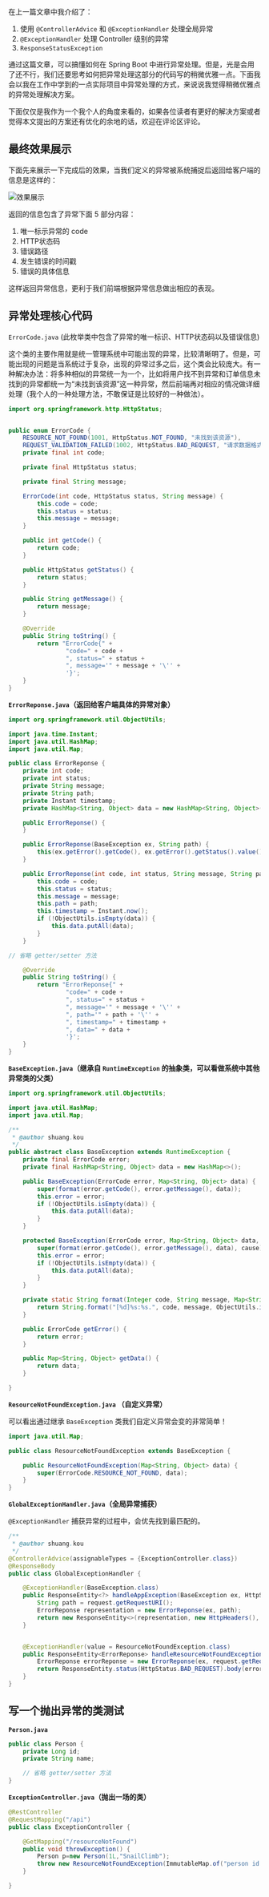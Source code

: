 在上一篇文章中我介绍了：

1. 使用 `@ControllerAdvice` 和 `@ExceptionHandler` 处理全局异常
2. `@ExceptionHandler` 处理 Controller 级别的异常
3. `ResponseStatusException` 

通过这篇文章，可以搞懂如何在 Spring Boot 中进行异常处理。但是，光是会用了还不行，我们还要思考如何把异常处理这部分的代码写的稍微优雅一点。下面我会以我在工作中学到的一点实际项目中异常处理的方式，来说说我觉得稍微优雅点的异常处理解决方案。

下面仅仅是我作为一个我个人的角度来看的，如果各位读者有更好的解决方案或者觉得本文提出的方案还有优化的余地的话，欢迎在评论区评论。

## 最终效果展示

下面先来展示一下完成后的效果，当我们定义的异常被系统捕捉后返回给客户端的信息是这样的：

![效果展示](https://my-blog-to-use.oss-cn-beijing.aliyuncs.com/2019-11/异常处理plus-效果展示.jpg)

返回的信息包含了异常下面 5 部分内容：

1. 唯一标示异常的 code
2. HTTP状态码
3. 错误路径
4. 发生错误的时间戳
5. 错误的具体信息

这样返回异常信息，更利于我们前端根据异常信息做出相应的表现。

## 异常处理核心代码

`ErrorCode.java` (此枚举类中包含了异常的唯一标识、HTTP状态码以及错误信息)

这个类的主要作用就是统一管理系统中可能出现的异常，比较清晰明了。但是，可能出现的问题是当系统过于复杂，出现的异常过多之后，这个类会比较庞大。有一种解决办法：将多种相似的异常统一为一个，比如将用户找不到异常和订单信息未找到的异常都统一为“未找到该资源”这一种异常，然后前端再对相应的情况做详细处理（我个人的一种处理方法，不敢保证是比较好的一种做法）。

```java
import org.springframework.http.HttpStatus;


public enum ErrorCode {
    RESOURCE_NOT_FOUND(1001, HttpStatus.NOT_FOUND, "未找到该资源"),
    REQUEST_VALIDATION_FAILED(1002, HttpStatus.BAD_REQUEST, "请求数据格式验证失败");
    private final int code;

    private final HttpStatus status;

    private final String message;

    ErrorCode(int code, HttpStatus status, String message) {
        this.code = code;
        this.status = status;
        this.message = message;
    }

    public int getCode() {
        return code;
    }

    public HttpStatus getStatus() {
        return status;
    }

    public String getMessage() {
        return message;
    }

    @Override
    public String toString() {
        return "ErrorCode{" +
                "code=" + code +
                ", status=" + status +
                ", message='" + message + '\'' +
                '}';
    }
}
```

**`ErrorReponse.java`（返回给客户端具体的异常对象）**

```java
import org.springframework.util.ObjectUtils;

import java.time.Instant;
import java.util.HashMap;
import java.util.Map;

public class ErrorReponse {
    private int code;
    private int status;
    private String message;
    private String path;
    private Instant timestamp;
    private HashMap<String, Object> data = new HashMap<String, Object>();

    public ErrorReponse() {
    }

    public ErrorReponse(BaseException ex, String path) {
        this(ex.getError().getCode(), ex.getError().getStatus().value(), ex.getError().getMessage(), path, ex.getData());
    }

    public ErrorReponse(int code, int status, String message, String path, Map<String, Object> data) {
        this.code = code;
        this.status = status;
        this.message = message;
        this.path = path;
        this.timestamp = Instant.now();
        if (!ObjectUtils.isEmpty(data)) {
            this.data.putAll(data);
        }
    }

// 省略 getter/setter 方法

    @Override
    public String toString() {
        return "ErrorReponse{" +
                "code=" + code +
                ", status=" + status +
                ", message='" + message + '\'' +
                ", path='" + path + '\'' +
                ", timestamp=" + timestamp +
                ", data=" + data +
                '}';
    }
}

```

**`BaseException.java`（继承自 `RuntimeException` 的抽象类，可以看做系统中其他异常类的父类）**

```java
import org.springframework.util.ObjectUtils;

import java.util.HashMap;
import java.util.Map;

/**
 * @author shuang.kou
 */
public abstract class BaseException extends RuntimeException {
    private final ErrorCode error;
    private final HashMap<String, Object> data = new HashMap<>();

    public BaseException(ErrorCode error, Map<String, Object> data) {
        super(format(error.getCode(), error.getMessage(), data));
        this.error = error;
        if (!ObjectUtils.isEmpty(data)) {
            this.data.putAll(data);
        }
    }

    protected BaseException(ErrorCode error, Map<String, Object> data, Throwable cause) {
        super(format(error.getCode(), error.getMessage(), data), cause);
        this.error = error;
        if (!ObjectUtils.isEmpty(data)) {
            this.data.putAll(data);
        }
    }

    private static String format(Integer code, String message, Map<String, Object> data) {
        return String.format("[%d]%s:%s.", code, message, ObjectUtils.isEmpty(data) ? "" : data.toString());
    }

    public ErrorCode getError() {
        return error;
    }

    public Map<String, Object> getData() {
        return data;
    }

}
```

**`ResourceNotFoundException.java` （自定义异常）**

可以看出通过继承 `BaseException` 类我们自定义异常会变的非常简单！

```java
import java.util.Map;

public class ResourceNotFoundException extends BaseException {

    public ResourceNotFoundException(Map<String, Object> data) {
        super(ErrorCode.RESOURCE_NOT_FOUND, data);
    }
}
```

**`GlobalExceptionHandler.java`（全局异常捕获）**

`@ExceptionHandler` 捕获异常的过程中，会优先找到最匹配的。

```java
/**
 * @author shuang.kou
 */
@ControllerAdvice(assignableTypes = {ExceptionController.class})
@ResponseBody
public class GlobalExceptionHandler {

    @ExceptionHandler(BaseException.class)
    public ResponseEntity<?> handleAppException(BaseException ex, HttpServletRequest request) {
        String path = request.getRequestURI();
        ErrorReponse representation = new ErrorReponse(ex, path);
        return new ResponseEntity<>(representation, new HttpHeaders(), ex.getError().getStatus());
    }


    @ExceptionHandler(value = ResourceNotFoundException.class)
    public ResponseEntity<ErrorReponse> handleResourceNotFoundException(ResourceNotFoundException ex, HttpServletRequest request) {
        ErrorReponse errorReponse = new ErrorReponse(ex, request.getRequestURI());
        return ResponseEntity.status(HttpStatus.BAD_REQUEST).body(errorReponse);
    }
}

```

## 写一个抛出异常的类测试

**`Person.java`**

```java
public class Person {
    private Long id;
    private String name;

    // 省略 getter/setter 方法
}
```

**`ExceptionController.java`（抛出一场的类）**

```java
@RestController
@RequestMapping("/api")
public class ExceptionController {

    @GetMapping("/resourceNotFound")
    public void throwException() {
        Person p=new Person(1L,"SnailClimb");
        throw new ResourceNotFoundException(ImmutableMap.of("person id:", p.getId()));
    }

}
```

